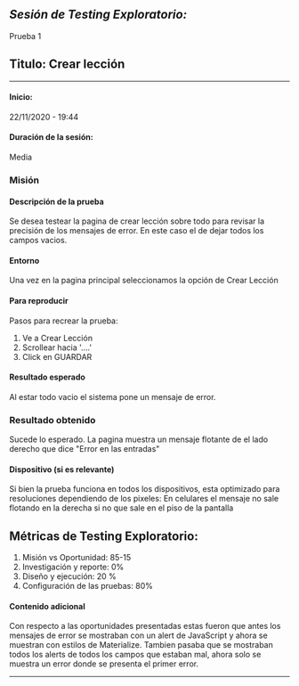 *Sesión de Testing Exploratorio:*
---
Prueba 1
## Titulo: Crear lección
---


#### Inicio: 
22/11/2020 - 19:44


#### Duración de la sesión:
Media

### Misión
#### Descripción de la prueba
Se desea testear la pagina de crear lección sobre todo para revisar la precisión de los mensajes de error. En este caso el de dejar todos los campos vacios.

#### Entorno
Una vez en la pagina principal seleccionamos la opción de Crear Lección 

#### Para reproducir
Pasos para recrear la prueba:
1. Ve a Crear Lección
2. Scrollear hacia '....'
3. Click en GUARDAR


#### Resultado esperado
Al estar todo vacio el sistema pone un mensaje de error.

### Resultado obtenido
Sucede lo esperado. La pagina muestra un mensaje flotante de el lado derecho que dice "Error en las entradas"


#### Dispositivo (si es relevante)
Si bien la prueba funciona en todos los dispositivos, esta optimizado para resoluciones dependiendo de los pixeles:
En celulares el mensaje no sale flotando en la derecha si no que sale en el piso de la pantalla

## Métricas de Testing Exploratorio:
1. Misión vs Oportunidad: 85-15
2. Investigación y reporte: 0%
3. Diseño y ejecución: 20 %
4. Configuración de las pruebas: 80%

#### Contenido adicional
Con respecto a las oportunidades presentadas estas fueron que antes los mensajes de error se mostraban con un alert de JavaScript y ahora se muestran con estilos de Materialize.
Tambien pasaba que se mostraban todos los alerts de todos los campos que estaban mal, ahora solo se muestra un error donde se presenta el primer error.

---

